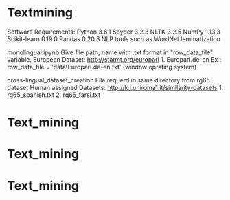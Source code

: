 # Textmining
Software Requirements:
	Python 3.6.1
	Spyder 3.2.3
	NLTK 3.2.5 
	NumPy 1.13.3 
	Scikit-learn 0.19.0
	Pandas 0.20.3
	NLP tools such as WordNet lemmatization
	
	
monolingual.ipynb
		Give file path, name with .txt format in "row_data_file" variable.
		European Dataset: http://statmt.org/europarl
		1. Europarl.de-en 
		Ex : row_data_file = 'data\Europarl.de-en.txt'   (window oprating system)	
		

			
cross-lingual_dataset_creation
	File requerd in same directory from rg65 dataset 
	Human assigned Datasets: http://lcl.uniroma1.it/similarity-datasets
		1. rg65_spanish.txt
		2. rg65_farsi.txt
			
# Text_mining
# Text_mining
# Text_mining
